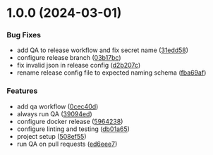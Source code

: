 # 1.0.0 (2024-03-01)


### Bug Fixes

* add QA to release workflow and fix secret name ([31edd58](https://github.com/yeldiRium/obsidian-helper/commit/31edd58e6189170ed7c5130b18c41381f9ee5561))
* configure release branch ([03b17bc](https://github.com/yeldiRium/obsidian-helper/commit/03b17bc480e458437c53ec4024001b4de65dd152))
* fix invalid json in release config ([d2b207c](https://github.com/yeldiRium/obsidian-helper/commit/d2b207c6c6b4410fb57417b79ff77254a09f16f7))
* rename release config file to expected naming schema ([fba69af](https://github.com/yeldiRium/obsidian-helper/commit/fba69affdbb9cdc8ecda368d359cafdda8797940))


### Features

* add qa workflow ([0cec40d](https://github.com/yeldiRium/obsidian-helper/commit/0cec40d492de7bc0bbae276a9ebbca6cedd63ea6))
* always run QA ([39094ed](https://github.com/yeldiRium/obsidian-helper/commit/39094eda74937977fb7a29e982a0618e7102501d))
* configure docker release ([5964238](https://github.com/yeldiRium/obsidian-helper/commit/5964238ce3b819dc7a89717b1b9f714e8b28d012))
* configure linting and testing ([db01a65](https://github.com/yeldiRium/obsidian-helper/commit/db01a6503a7df924727835faabf5c42b6998581c))
* project setup ([508ef55](https://github.com/yeldiRium/obsidian-helper/commit/508ef55b25337e772ae2466ca8bb4d851d863b24))
* run QA on pull requests ([ed6eee7](https://github.com/yeldiRium/obsidian-helper/commit/ed6eee7c2d6d3dada3b17472ae7517f84a558f8b))
